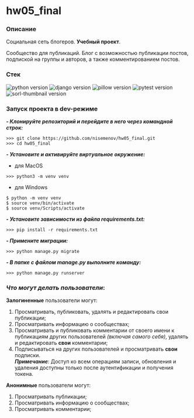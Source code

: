 # **hw05_final**
### **Описание**
Социальная сеть блогеров. **Учебный проект**.

Сообщество для публикаций. Блог с возможностью публикации постов, подпиской на группы и авторов, а также комментированием постов.

### **Стек**
![python version](https://img.shields.io/badge/Python-3.11.2-green)
![django version](https://img.shields.io/badge/Django-4.2-green)
![pillow version](https://img.shields.io/badge/Pillow-9.5-green)
![pytest version](https://img.shields.io/badge/pytest-7.3-green)
![sorl-thumbnail version](https://img.shields.io/badge/thumbnail-12.9-green)

### **Запуск проекта в dev-режиме**

***- Клонируйте репозиторий и перейдите в него через командной строк:***
```
>>> git clone https://github.com/nisemenov/hw05_final.git
>>> cd hw05_final
```

***- Установите и активируйте виртуальное окружение:***
- для MacOS
```
>>> python3 -m venv venv
```
- для Windows
```
$ python -m venv venv
$ source venv/bin/activate
$ source venv/Scripts/activate
```

***- Установите зависимости из файла requirements.txt:***
```
>>> pip install -r requirements.txt
```

***- Примените миграции:***
```
>>> python manage.py migrate
```

***- В папке с файлом manage.py выполните команду:***
```
>>> python manage.py runserver
```

### *Что могут делать пользователи*:

**Залогиненные** пользователи могут:
1. Просматривать, публиковать, удалять и редактировать свои публикации;
2. Просматривать информацию о сообществах;
3. Просматривать и публиковать комментарии от своего имени к публикациям других пользователей *(включая самого себя)*, удалять и редактировать **свои** комментарии;
4. Подписываться на других пользователей и просматривать **свои** подписки.<br/>
***Примечание***: Доступ ко всем операциям записи, обновления и удаления доступны только после аутентификации и получения токена.

**Анонимные** пользователи могут:
1. Просматривать публикации;
2. Просматривать информацию о сообществах;
3. Просматривать комментарии;
